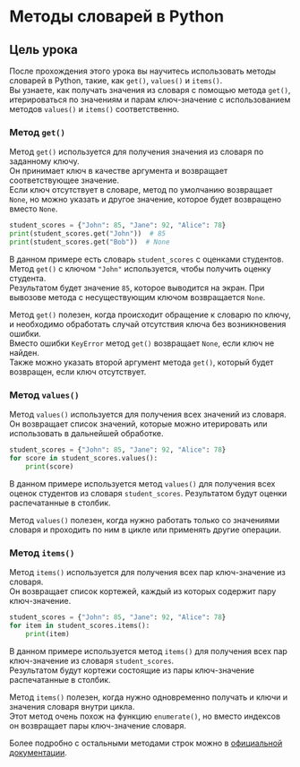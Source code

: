 # Методы словарей в Python

## Цель урока
После прохождения этого урока вы научитесь использовать методы словарей в Python, такие, как `get()`, `values()` и `items()`.  
Вы узнаете, как получать значения из словаря с помощью метода `get()`, итерироваться по значениям и парам ключ-значение с использованием методов `values()` и `items()` соответственно.

### Метод `get()`
Метод `get()` используется для получения значения из словаря по заданному ключу.  
Он принимает ключ в качестве аргумента и возвращает соответствующее значение.  
Если ключ отсутствует в словаре, метод по умолчанию возвращает `None`, но можно указать и другое значение, которое будет возвращено вместо `None`.

```python
student_scores = {"John": 85, "Jane": 92, "Alice": 78}
print(student_scores.get("John"))  # 85
print(student_scores.get("Bob"))  # None
```

В данном примере есть словарь `student_scores` с оценками студентов.  
Метод `get()` с ключом `"John"` используется, чтобы получить оценку студента.  
Результатом будет значение `85`, которое выводится на экран.
При вывозове метода с несуществующим ключом возвращается `None`.

Метод `get()` полезен, когда происходит обращение к словарю по ключу, и необходимо обработать случай отсутствия ключа без возникновения ошибки.  
Вместо ошибки `KeyError` метод `get()` возвращает `None`, если ключ не найден.  
Также можно указать второй аргумент метода `get()`, который будет возвращен, если ключ отсутствует.

### Метод `values()`
Метод `values()` используется для получения всех значений из словаря.  
Он возвращает список значений, которые можно итерировать или использовать в дальнейшей обработке.

```python
student_scores = {"John": 85, "Jane": 92, "Alice": 78}
for score in student_scores.values():
    print(score)
```

В данном примере используется метод `values()` для получения всех оценок студентов из словаря `student_scores`. 
Результатом будут оценки распечатанные в столбик.

Метод `values()` полезен, когда нужно работать только со значениями словаря и проходить по ним в цикле или применять другие операции.

### Метод `items()`
Метод `items()` используется для получения всех пар ключ-значение из словаря.  
Он возвращает список кортежей, каждый из которых содержит пару ключ-значение.

```python
student_scores = {"John": 85, "Jane": 92, "Alice": 78}
for item in student_scores.items():
    print(item)
```

В данном примере используется метод `items()` для получения всех пар ключ-значение из словаря `student_scores`.  
Результатом будут кортежи состоящие из пары ключ-значение распечатанные в столбик.

Метод `items()` полезен, когда нужно одновременно получать и ключи и значения словаря внутри цикла.  
Этот метод очень похож на функцию `enumerate()`, но вместо индексов он возвращает пары ключ-значение словаря.

Более подробно с остальными методами строк можно в [официальной документации](https://docs.python.org/3/library/stdtypes.html#dict).
